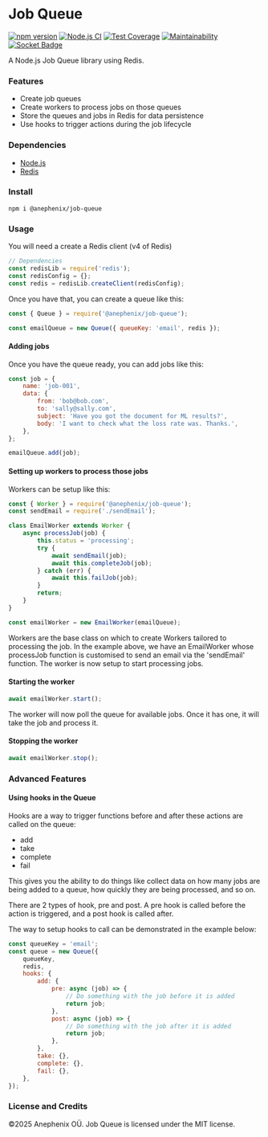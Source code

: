 # Job Queue

[![npm version](https://badge.fury.io/js/%40anephenix%2Fjob-queue.svg)](https://badge.fury.io/js/%40anephenix%2Fjob-queue) [![Node.js CI](https://github.com/anephenix/job-queue/actions/workflows/node.js.yml/badge.svg)](https://github.com/anephenix/job-queue/actions/workflows/node.js.yml) [![Test Coverage](https://api.codeclimate.com/v1/badges/8549f1da9906b66d02ea/test_coverage)](https://codeclimate.com/github/anephenix/job-queue/test_coverage) [![Maintainability](https://api.codeclimate.com/v1/badges/8549f1da9906b66d02ea/maintainability)](https://codeclimate.com/github/anephenix/job-queue/maintainability) [![Socket Badge](https://socket.dev/api/badge/npm/package/@anephenix/job-queue)](https://socket.dev/npm/package/@anephenix/job-queue)

A Node.js Job Queue library using Redis.

### Features

-   Create job queues
-   Create workers to process jobs on those queues
-   Store the queues and jobs in Redis for data persistence
-   Use hooks to trigger actions during the job lifecycle

### Dependencies

-   [Node.js](https://nodejs.org)
-   [Redis](https://redis.io)

### Install

```shell
npm i @anephenix/job-queue
```

### Usage

You will need a create a Redis client (v4 of Redis)

```javascript
// Dependencies
const redisLib = require('redis');
const redisConfig = {};
const redis = redisLib.createClient(redisConfig);
```

Once you have that, you can create a queue like this:

```javascript
const { Queue } = require('@anephenix/job-queue');

const emailQueue = new Queue({ queueKey: 'email', redis });
```

#### Adding jobs

Once you have the queue ready, you can add jobs like this:

```javascript
const job = {
	name: 'job-001',
	data: {
		from: 'bob@bob.com',
		to: 'sally@sally.com',
		subject: 'Have you got the document for ML results?',
		body: 'I want to check what the loss rate was. Thanks.',
	},
};

emailQueue.add(job);
```

#### Setting up workers to process those jobs

Workers can be setup like this:

```javascript
const { Worker } = require('@anephenix/job-queue');
const sendEmail = require('./sendEmail');

class EmailWorker extends Worker {
	async processJob(job) {
		this.status = 'processing';
		try {
			await sendEmail(job);
			await this.completeJob(job);
		} catch (err) {
			await this.failJob(job);
		}
		return;
	}
}

const emailWorker = new EmailWorker(emailQueue);
```

Workers are the base class on which to create Workers tailored to processing
the job. In the example above, we have an EmailWorker whose processJob
function is customised to send an email via the 'sendEmail' function. The
worker is now setup to start processing jobs.

#### Starting the worker

```javascript
await emailWorker.start();
```

The worker will now poll the queue for available jobs. Once it has one, it
will take the job and process it.

#### Stopping the worker

```javascript
await emailWorker.stop();
```

### Advanced Features

#### Using hooks in the Queue

Hooks are a way to trigger functions before and after these actions are
called on the queue:

-   add
-   take
-   complete
-   fail

This gives you the ability to do things like collect data on how many jobs
are being added to a queue, how quickly they are being processed, and so on.

There are 2 types of hook, pre and post. A pre hook is called before the
action is triggered, and a post hook is called after.

The way to setup hooks to call can be demonstrated in the example below:

```javascript
const queueKey = 'email';
const queue = new Queue({
	queueKey,
	redis,
	hooks: {
		add: {
			pre: async (job) => {
				// Do something with the job before it is added
				return job;
			},
			post: async (job) => {
				// Do something with the job after it is added
				return job;
			},
		},
		take: {},
		complete: {},
		fail: {},
	},
});
```

### License and Credits

&copy;2025 Anephenix OÜ. Job Queue is licensed under the MIT license.
